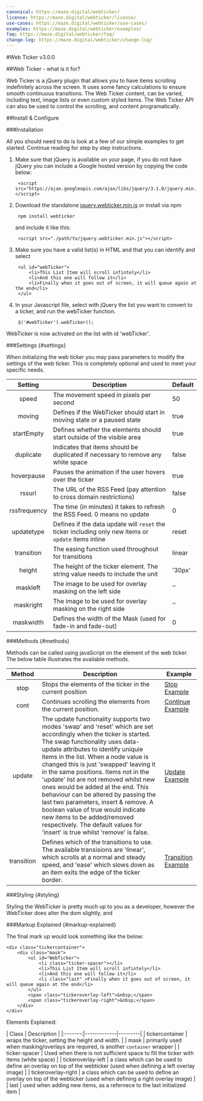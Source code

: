 ```yaml
---
canonical: https://maze.digital/webticker/
license: https://maze.digital/webticker/license/
use-cases: https://maze.digital/webticker/use-cases/
examples: https://maze.digital/webticker/examples/
faq: https://maze.digital/webticker/faq/
change-log: https://maze.digital/webticker/change-log/
---
```


#Web Ticker v3.0.0

##Web Ticker - what is it for?

Web Ticker is a jQuery plugin that allows you to have items scrolling indefinitely across the screen. It uses some fancy calculations to ensure smooth continuous transitions. The Web Ticker content, can be varied, including text, image lists or even custom styled items. The Web Ticker API can also be used to control the scrolling, and content programatically.

##Install & Configure

###Installation

All you should need to do is look at a few of our simple examples to get started.
Continue reading for step by step instructions.

1. Make sure that jQuery is available on your page, if you do not have jQuery you can include a Google hosted version by copying the code below:

		<script src="https://ajax.googleapis.com/ajax/libs/jquery/3.1.0/jquery.min.js"></script>

2. Download the standalone <a href="https://raw.githubusercontent.com/mazedigital/Web-Ticker/master/jquery.webticker.min.js" target='blank'>jquery.webticker.min.js</a> or install via npm

		npm install webticker

	and include it like this:

		<script src="./path/to/jquery.webticker.min.js"></script>

3. Make sure you have a valid list(s) in HTML and that you can identify and select

		<ul id="webTicker">
			<li>This List Item will scroll infintely</li>
			<li>And this one will follow it</li>
			<li>Finally when it goes out of screen, it will queue again at the end</li>
		</ul>

4. In your Javascript file, select with jQuery the list you want to convert to a ticker, and run the webTicker function.

		$('#webTicker').webTicker();

WebTicker is now activated on the list with id 'webTicker'.

###Settings {#settings}

When initializing the web ticker you may pass parameters to modify the settings of the web ticker. This is completely optional and used to meet your specific needs.

| Setting | Description | Default |
|:-------:|-------------|---------|
| speed   | The movement speed in pixels per second | 50 |
| moving  | Defines if the WebTicker should start in moving state or a paused state | true |
| startEmpty  | Defines whether the elemtents should start outside of the visible area | true |
| duplicate  | Indicates that items should be duplicated if necessary to remove any white space | false |
| hoverpause  | Pauses the animation if the user hovers over the ticker | true |
| rssurl  | The URL of the RSS Feed (pay attention to cross domain restrictions) | false |
| rssfrequency  | The time (in minutes) it takes to refresh the RSS Feed. 0 means no update | 0 |
| updatetype  | Defines if the data update will `reset` the ticker including only new items or `update` items inline | reset |
| transition  | The easing function used throughout for transitions | linear |
| height  | The height of the ticker element. The string value needs to include the unit | '30px' |
| maskleft  | The image to be used for overlay masking on the left side | '' |
| maskright  |  The image to be used for overlay masking on the right side | '' |
| maskwidth  | Defines the width of the Mask (used for fade-in and fade-out) | 0 |


###Methods {#methods}

Methods can be called using javaScript on the element of the web ticker. The below table illustrates the available methods.

| Method  | Description | Example |
|:-------:|-------------|---------|
| stop   | Stops the elements of the ticker in the current position | <a href="/webticker/examples/#news">Stop Example</a> |
| cont  | Continues scrolling the elements from the current position. | <a href="/webticker/examples/#news">Continue Example</a> |
| update  | The update functionality supports two modes 'swap' and 'reset' which are set accordingly when the ticker is started. The swap functionality uses data-update attributes to identify uniquie items in the list. When a node value is changed this is just 'swapped' leaving it in the same positions. Items not in the 'update' list are not removed whilst new ones would be added at the end. This behaviour can be altered by passing the last two parameters, insert & remove. A boolean value of true would indicate new items to be added/removed respectively. The default values for 'insert' is true whilst 'remove' is false. | <a href="/webticker/examples/#news">Update Example</a> |
| transition  | Defines which of the transitions to use. The available transisions are 'linear', which scrolls at a normal and steady speed, and 'ease' which slows down as an item exits the edge of the ticker border. | <a href="/webticker/examples/#finance">Transition Example</a> |


###Styling {#styling}

Styling the WebTicker is pretty much up to you as a developer, however the WebTicker does alter the dom slightly, and 

###Markup Explained {#markup-explained}

The final mark up would look something like the below:

	<div class="tickercontainer">
		<div class="mask">
			<ul id="WebTicker">
    			<li class="ticker-spacer"></li>
				<li>This List Item will scroll infintely</li>
				<li>And this one will follow it</li>
				<li class="last" >Finally when it goes out of screen, it will queue again at the end</li>
    		</ul>
			<span class="tickeroverlay-left">&nbsp;</span>
			<span class="tickeroverlay-right">&nbsp;</span>
		</div>
	</div>

Elements Explained:

| Class  | Description |
|:-------:|-------------|---------|
| tickercontainer   | wraps the ticker, setting the height and width. |
| mask   | primarily used when masking/overlays are required, is another `container` wrapper |
| ticker-spacer   | Used when there is not sufficient space to fill the ticker with items (white space) |
| tickeroverlay-left   | a class which can be used to define an overlay on top of the webticker (used when defining a left overlay image) |
| tickeroverlay-right   | a class which can be used to define an overlay on top of the webticker (used when defining a right overlay image) |
| last   | used when adding new items, as a refernece to the last initialized item |
